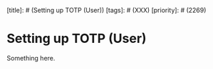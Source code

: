 [title]: # (Setting up TOTP (User))
[tags]: # (XXX)
[priority]: # (2269)
# Setting up TOTP (User)
Something here.
